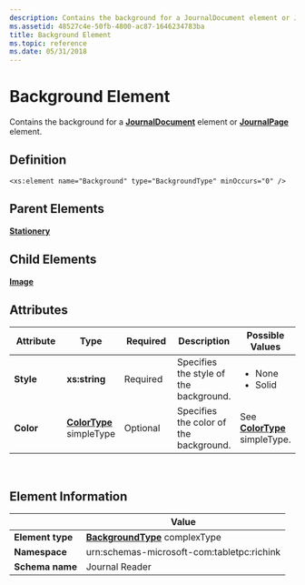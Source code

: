 ```yaml
---
description: Contains the background for a JournalDocument element or JournalPage element.
ms.assetid: 48527c4e-50fb-4800-ac87-1646234783ba
title: Background Element
ms.topic: reference
ms.date: 05/31/2018
---
```


# Background Element

Contains the background for a [**JournalDocument**](journaldocument-element.md) element or [**JournalPage**](journalpage-element.md) element.

## Definition

``` syntax
<xs:element name="Background" type="BackgroundType" minOccurs="0" />
```

## Parent Elements

[**Stationery**](stationery-element.md)

## Child Elements

[**Image**](image-element.md)

## Attributes



<table>
<colgroup>
<col style="width: 20%" />
<col style="width: 20%" />
<col style="width: 20%" />
<col style="width: 20%" />
<col style="width: 20%" />
</colgroup>
<thead>
<tr class="header">
<th>Attribute</th>
<th>Type</th>
<th>Required</th>
<th>Description</th>
<th>Possible Values</th>
</tr>
</thead>
<tbody>
<tr class="odd">
<td><strong>Style</strong></td>
<td><strong>xs:string</strong></td>
<td>Required</td>
<td>Specifies the style of the background.</td>
<td><ul>
<li>None</li>
<li>Solid</li>
</ul></td>
</tr>
<tr class="even">
<td><strong>Color</strong></td>
<td><a href="colortype-simple-type.md"><strong>ColorType</strong></a> simpleType</td>
<td>Optional</td>
<td>Specifies the color of the background.</td>
<td>See <a href="colortype-simple-type.md"><strong>ColorType</strong></a> simpleType.</td>
</tr>
</tbody>
</table>



 

## Element Information



|                  | Value                                                             |
|------------------|-------------------------------------------------------------------|
| **Element type** | [**BackgroundType**](backgroundtype-complex-type.md) complexType |
| **Namespace**    | urn:schemas-microsoft-com:tabletpc:richink                        |
| **Schema name**  | Journal Reader                                                    |



 

 

 



